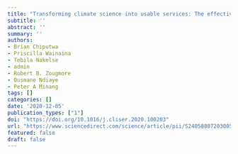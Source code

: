```yaml
---
title: "Transforming climate science into usable services: The effectiveness of co-production in promoting uptake of climate information by smallholder farmers in Senegal"
subtitle: ''
abstract: ''
summary: '' 
authors: 
- Brian Chiputwa
- Priscilla Wainaina
- Tebila Nakelse
- admin
- Robert B. Zougmore
- Ousmane Ndiaye
- Peter A Minang
tags: []
categories: []
date: '2020-12-05'
publication_types: ["1"]
doi: "https://doi.org/10.1016/j.cliser.2020.100203"
url: "https://www.sciencedirect.com/science/article/pii/S2405880720300558?via%3Dihub"
featured: false
draft: false
---
```

